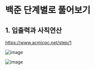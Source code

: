 # 백준 단계별로 풀어보기
## 1. 입출력과 사칙연산

https://www.acmicpc.net/step/1

![image](https://github.com/user-attachments/assets/8adf7436-ee4f-4fd5-9a4b-0ec7e564f7ef)

![image](https://github.com/user-attachments/assets/92f891b6-f618-4ebc-809f-84e41160474d)

